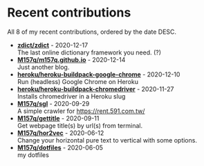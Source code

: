 # Recent contributions

All <!-- recent_contributions_count starts -->8<!-- recent_contributions_count ends --> of my recent contributions, ordered by the date DESC.

<!-- recent_contributions starts -->
* **[zdict/zdict](https://github.com/zdict/zdict)** - 2020-12-17
<br>The last online dictionary framework you need. (?)
* **[M157q/m157q.github.io](https://github.com/M157q/m157q.github.io)** - 2020-12-14
<br>Just another blog.
* **[heroku/heroku-buildpack-google-chrome](https://github.com/heroku/heroku-buildpack-google-chrome)** - 2020-12-10
<br>Run (headless) Google Chrome on Heroku
* **[heroku/heroku-buildpack-chromedriver](https://github.com/heroku/heroku-buildpack-chromedriver)** - 2020-11-27
<br>Installs chromedriver in a Heroku slug
* **[M157q/sgl](https://github.com/M157q/sgl)** - 2020-09-29
<br>A simple crawler for https://rent.591.com.tw/
* **[M157q/gettitle](https://github.com/M157q/gettitle)** - 2020-09-11
<br>Get webpage title(s) by url(s) from terminal.
* **[M157q/hor2vec](https://github.com/M157q/hor2vec)** - 2020-06-12
<br>Change your horizontal pure text to vertical with some options.
* **[M157q/dotfiles](https://github.com/M157q/dotfiles)** - 2020-06-05
<br>my dotfiles
<!-- recent_contributions ends -->
